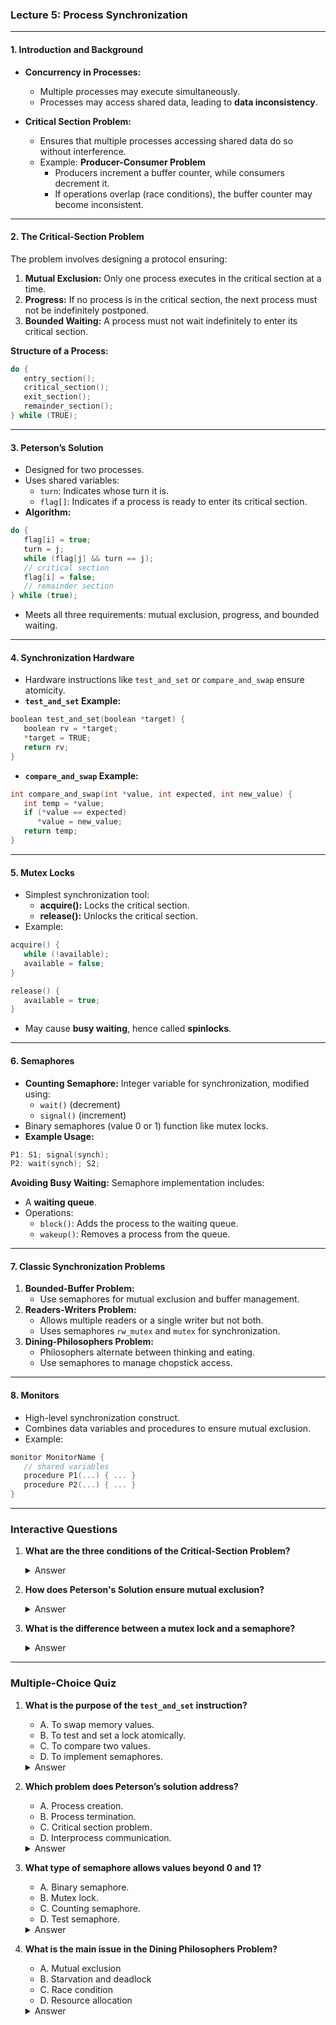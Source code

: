 ### Lecture 5: Process Synchronization

---

#### **1. Introduction and Background**
- **Concurrency in Processes:**
  - Multiple processes may execute simultaneously.
  - Processes may access shared data, leading to **data inconsistency**.

- **Critical Section Problem:**
  - Ensures that multiple processes accessing shared data do so without interference.
  - Example: **Producer-Consumer Problem**
    - Producers increment a buffer counter, while consumers decrement it.
    - If operations overlap (race conditions), the buffer counter may become inconsistent.

---

#### **2. The Critical-Section Problem**
The problem involves designing a protocol ensuring:
1. **Mutual Exclusion:** Only one process executes in the critical section at a time.
2. **Progress:** If no process is in the critical section, the next process must not be indefinitely postponed.
3. **Bounded Waiting:** A process must not wait indefinitely to enter its critical section.

**Structure of a Process:**
```c
do {
   entry_section();
   critical_section();
   exit_section();
   remainder_section();
} while (TRUE);
```

---

#### **3. Peterson’s Solution**
- Designed for two processes.
- Uses shared variables:
  - `turn`: Indicates whose turn it is.
  - `flag[]`: Indicates if a process is ready to enter its critical section.
- **Algorithm:**
```c
do {
   flag[i] = true;
   turn = j;
   while (flag[j] && turn == j);
   // critical section
   flag[i] = false;
   // remainder section
} while (true);
```
- Meets all three requirements: mutual exclusion, progress, and bounded waiting.

---

#### **4. Synchronization Hardware**
- Hardware instructions like `test_and_set` or `compare_and_swap` ensure atomicity.
- **`test_and_set` Example:**
```c
boolean test_and_set(boolean *target) {
   boolean rv = *target;
   *target = TRUE;
   return rv;
}
```
- **`compare_and_swap` Example:**
```c
int compare_and_swap(int *value, int expected, int new_value) {
   int temp = *value;
   if (*value == expected)
      *value = new_value;
   return temp;
}
```

---

#### **5. Mutex Locks**
- Simplest synchronization tool:
  - **acquire():** Locks the critical section.
  - **release():** Unlocks the critical section.
- Example:
```c
acquire() {
   while (!available);
   available = false;
}

release() {
   available = true;
}
```
- May cause **busy waiting**, hence called **spinlocks**.

---

#### **6. Semaphores**
- **Counting Semaphore:** Integer variable for synchronization, modified using:
  - `wait()` (decrement)
  - `signal()` (increment)
- Binary semaphores (value 0 or 1) function like mutex locks.
- **Example Usage:**
```c
P1: S1; signal(synch);
P2: wait(synch); S2;
```

**Avoiding Busy Waiting:**
Semaphore implementation includes:
- A **waiting queue**.
- Operations:
  - `block()`: Adds the process to the waiting queue.
  - `wakeup()`: Removes a process from the queue.

---

#### **7. Classic Synchronization Problems**
1. **Bounded-Buffer Problem:**
   - Use semaphores for mutual exclusion and buffer management.
2. **Readers-Writers Problem:**
   - Allows multiple readers or a single writer but not both.
   - Uses semaphores `rw_mutex` and `mutex` for synchronization.
3. **Dining-Philosophers Problem:**
   - Philosophers alternate between thinking and eating.
   - Use semaphores to manage chopstick access.

---

#### **8. Monitors**
- High-level synchronization construct.
- Combines data variables and procedures to ensure mutual exclusion.
- Example:
```c
monitor MonitorName {
   // shared variables
   procedure P1(...) { ... }
   procedure P2(...) { ... }
}
```

---

### **Interactive Questions**

1. **What are the three conditions of the Critical-Section Problem?**

   <details>
   <summary>Answer</summary>
   Mutual Exclusion, Progress, Bounded Waiting.
   </details>

2. **How does Peterson's Solution ensure mutual exclusion?**

   <details>
   <summary>Answer</summary>
   By using `flag` and `turn` variables to alternate access between processes and block simultaneous entry into the critical section.
   </details>

3. **What is the difference between a mutex lock and a semaphore?**

   <details>
   <summary>Answer</summary>
   A mutex lock is a binary lock for mutual exclusion, while a semaphore is a more general synchronization tool that can have any integer value.
   </details>

---

### **Multiple-Choice Quiz**

1. **What is the purpose of the `test_and_set` instruction?**
   - A. To swap memory values.
   - B. To test and set a lock atomically.
   - C. To compare two values.
   - D. To implement semaphores.

   <details>
   <summary>Answer</summary>
   B. To test and set a lock atomically.
   </details>

2. **Which problem does Peterson’s solution address?**
   - A. Process creation.
   - B. Process termination.
   - C. Critical section problem.
   - D. Interprocess communication.

   <details>
   <summary>Answer</summary>
   C. Critical section problem.
   </details>

3. **What type of semaphore allows values beyond 0 and 1?**
   - A. Binary semaphore.
   - B. Mutex lock.
   - C. Counting semaphore.
   - D. Test semaphore.

   <details>
   <summary>Answer</summary>
   C. Counting semaphore.
   </details>

4. **What is the main issue in the Dining Philosophers Problem?**
   - A. Mutual exclusion
   - B. Starvation and deadlock
   - C. Race condition
   - D. Resource allocation

   <details>
   <summary>Answer</summary>
   B. Starvation and deadlock
   </details>
